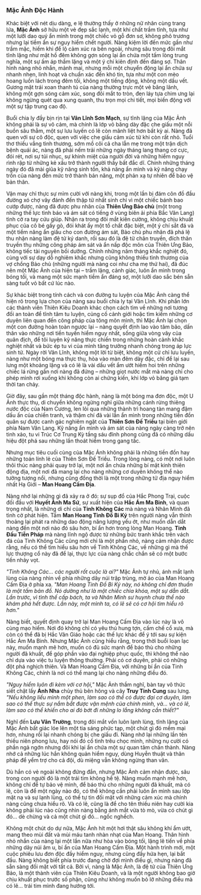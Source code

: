 ### Mặc Ảnh Độc Hành

Khác biệt với nét dịu dàng, e lệ thường thấy ở những nữ nhân cùng trang lứa, **Mặc Ảnh** sở hữu một vẻ đẹp sắc lạnh, một khí chất trầm tĩnh, tựa như một lưỡi dao quý ẩn mình trong một chiếc vỏ gỗ đơn sơ, không phô trương nhưng lại tiềm ẩn sự nguy hiểm chết người. Nàng kiệm lời đến mức gần như trầm mặc, hiếm khi để lộ cảm xúc ra bên ngoài, nhưng sâu trong đôi mắt tĩnh lặng như mặt hồ đêm không gợn sóng lại ẩn chứa một tấm lòng trung nghĩa, một sự ấm áp thầm lặng và một ý chí kiên định đến đáng sợ. Thân hình nàng nhỏ nhắn, mảnh mai, nhưng mỗi một chuyển động lại ẩn chứa sự nhanh nhẹn, linh hoạt và chuẩn xác đến khó tin, tựa như một con mèo hoang luồn lách trong đêm tối, không một tiếng động, không một dấu vết. Gương mặt trái xoan thanh tú của nàng thường trực một vẻ băng lãnh, không một gợn sóng cảm xúc, song đôi mắt to tròn, đen láy tựa chim ưng lại không ngừng quét qua xung quanh, thu trọn mọi chi tiết, mọi biến động với một sự tập trung cao độ.

Buổi chia ly đầy bịn rịn tại **Vân Lĩnh Sơn Mạch**, sự tĩnh lặng của Mặc Ảnh không phải là sự vô cảm, mà chính là lớp vỏ băng dày đặc che giấu một nỗi buồn sâu thẳm, một sự lưu luyến có lẽ còn mãnh liệt hơn bất kỳ ai. Nàng đã quen với sự cô độc, quen với việc che giấu cảm xúc từ khi còn rất nhỏ. Tuổi thơ thiếu vắng tình thương, sớm mồ côi cả cha lẫn mẹ trong một trận dịch bệnh quái ác, nàng đã phải nếm trải những ngày tháng lang thang cơ cực, đói rét, nơi sự tủi nhục, sự khinh miệt của người đời và những hiểm nguy rình rập từ những kẻ xấu trở thành người thầy bất đắc dĩ. Chính những tháng ngày đó đã mài giũa kỹ năng sinh tồn, khả năng ẩn mình và kỹ năng chạy trốn của nàng đến mức trở thành bản năng, một phản xạ tự nhiên để bảo vệ bản thân.

Vận may chỉ thực sự mỉm cười với nàng khi, trong một lần bị đám côn đồ đầu đường xó chợ vây đánh đến thập tử nhất sinh chỉ vì một chiếc bánh bao cướp được, nàng đã được phu nhân của **Thiên Ưng Bảo chủ** (một trong những thế lực tình báo và ám sát có tiếng ở vùng biên ải phía Bắc Văn Lang) tình cờ ra tay cứu giúp. Nhận ra trong đôi mắt kiên cường, không chịu khuất phục của cô bé gầy gò, đói khát ấy một tố chất đặc biệt, một ý chí sắt đá và một tiềm năng ẩn giấu cho con đường ám sát, Bảo chủ phu nhân đã phá lệ thu nhận nàng làm đệ tử ký danh, rồi sau đó là đệ tử chân truyền, đích thân truyền thụ những công pháp ám sát và ẩn nấp độc môn của Thiên Ưng Bảo, không tiếc tài nguyên bồi dưỡng. Chính những năm tháng khắc nghiệt đó, cùng với sự dạy dỗ nghiêm khắc nhưng cũng không thiếu tình thương của vợ chồng Bảo chủ (những người mà nàng coi như cha mẹ thứ hai), đã đúc nên một Mặc Ảnh của hiện tại – trầm lặng, cảnh giác, luôn ẩn mình trong bóng tối, và mang một sức mạnh tiềm ẩn đáng sợ, một lưỡi dao sắc bén sẵn sàng tuốt vỏ bất cứ lúc nào.

Sự khác biệt trong tính cách và con đường tu luyện của Mặc Ảnh càng thể hiện rõ trong lựa chọn của nàng sau buổi chia ly tại Vân Lĩnh. Khi phần lớn các thành viên Thiên Kiêu Doanh khác chọn cách tìm về những nơi tương đối an toàn để tĩnh tâm tu luyện, củng cố cảnh giới hoặc tìm kiếm những cơ duyên liên quan đến công pháp của tông môn mình, thì Mặc Ảnh lại chọn một con đường hoàn toàn ngược lại – nàng quyết định lao vào tâm bão, dấn thân vào những nơi tiền tuyến hiểm nguy nhất, sống giữa vòng vây của quân địch, để tôi luyện kỹ năng thực chiến trong những hoàn cảnh khắc nghiệt nhất và bức ép tu vi của mình tăng trưởng nhanh chóng trong áp lực sinh tử. Ngày rời Vân Lĩnh, không một lời từ biệt, không một cử chỉ lưu luyến, nàng như một bóng ma thực thụ, hòa vào màn đêm dày đặc, chỉ để lại sau lưng một khoảng lặng và có lẽ là vài dấu vết ẩm ướt hiếm hoi trên những chiếc lá rừng gần nơi nàng đã đứng – những giọt nước mắt mà nàng chỉ cho phép mình rơi xuống khi không còn ai chứng kiến, khi lớp vỏ băng giá tạm thời tan chảy.

Giờ đây, sau gần một tháng độc hành, nàng là một bóng ma đơn độc, một U Ảnh thực thụ, di chuyển không ngừng nghỉ giữa những cánh rừng thiêng nước độc của Nam Cương, len lỏi qua những thành trì hoang tàn mang đậm dấu ấn của chiến tranh, và thậm chí đã vài lần ẩn mình trong những tiền đồn quân sự được canh gác nghiêm ngặt của **Thiên Sơn Đế Triều** tại biên giới phía Nam Văn Lang. Kỹ năng ẩn mình và ám sát của nàng ngày càng trở nên tinh xảo, tu vi Trúc Cơ Trung Kỳ tầng sáu đỉnh phong cũng đã có những dấu hiệu đột phá sau những lần thoát hiểm trong gang tấc.

Nhưng mục tiêu cuối cùng của Mặc Ảnh không phải là những tiền đồn hay những toán lính lẻ của Thiên Sơn Đế Triều. Trong lòng nàng, có một nơi luôn thôi thúc nàng phải quay trở lại, một nơi ẩn chứa những bí mật kinh thiên động địa, một nơi đã mang lại cho nàng những cơ duyên không thể nào tưởng tượng nổi, nhưng cũng đồng thời là một trong những tử địa nguy hiểm nhất Hạ Giới – **Man Hoang Cấm Địa**.

Nàng nhớ lại những gì đã xảy ra ở đó: sự sụp đổ của Hắc Phong Trại, cuộc đối đầu với **Huyết Ảnh Ma Sứ**, sự xuất hiện của **Hắc Ám Ma Binh**, và quan trọng nhất, là những di chỉ của **Tinh Không Các** mà nàng và Nhân Minh đã tình cờ phát hiện. Tấm **Man Hoang Tinh Đồ Bi Ký** trên người nàng vẫn thỉnh thoảng lại phát ra những dao động năng lượng yếu ớt, như muốn dẫn dắt nàng đến một nơi nào đó sâu hơn, bí ẩn hơn trong lòng Man Hoang. **Tinh Đấu Tiễn Pháp** mà nàng lĩnh ngộ được từ những bức tranh khắc trên vách đá của Tinh Không Các cũng mới chỉ là một phần nhỏ, nàng cảm nhận được rằng, nếu có thể tìm hiểu sâu hơn về Tinh Không Các, về những gì mà thế lực thượng cổ này đã để lại, thực lực của nàng chắc chắn sẽ có một bước tiến nhảy vọt.

_"Tinh Không Các... các người rốt cuộc là ai?"_ Mặc Ảnh tự nhủ, ánh mắt lạnh lùng của nàng nhìn về phía những dãy núi trập trùng, mờ ảo của Man Hoang Cấm Địa ở phía xa. _"Man Hoang Tinh Đồ Bi Ký này, nó không chỉ đơn thuần là một tấm bản đồ. Nó dường như là một chiếc chìa khóa, một sự dẫn dắt. Lần trước, vì tình thế cấp bách, ta và Nhân Minh sư huynh chưa thể nào khám phá hết được. Lần này, một mình ta, có lẽ sẽ có cơ hội tìm hiểu rõ hơn."_

Nàng biết, quyết định quay trở lại Man Hoang Cấm Địa vào lúc này là vô cùng mạo hiểm. Nơi đó không chỉ có yêu thú hung tợn, cấm chế cổ xưa, mà còn có thể đã bị Hắc Vân Giáo hoặc các thế lực khác để ý tới sau sự kiện Hắc Ám Ma Binh. Nhưng Mặc Ảnh cũng hiểu rằng, trong thời buổi loạn lạc này, muốn mạnh mẽ hơn, muốn có đủ sức mạnh để báo thù cho những người đã khuất, để góp phần vào đại nghiệp phục quốc, thì không thể nào chỉ dựa vào việc tu luyện thông thường. Phải có cơ duyên, phải có những đột phá nghịch thiên. Và Man Hoang Cấm Địa, với những bí ẩn của Tinh Không Các, chính là nơi có thể mang lại cho nàng những điều đó.

_"Nguy hiểm luôn đi kèm với cơ hội,"_ Mặc Ảnh thầm nghĩ, bàn tay vô thức siết chặt lấy **Ảnh Nha** chủy thủ bên hông và cây **Truy Tinh Cung** sau lưng. _"Nếu không liều mình một phen, làm sao có thể có được đại cơ duyên, làm sao có thể thực sự nắm bắt được vận mệnh của chính mình, và... và có lẽ, làm sao có thể khiến cho ai đó bớt đi những lo lắng không cần thiết?"_

Nghĩ đến **Lưu Vân Trường**, trong đôi mắt vốn luôn lạnh lùng, tĩnh lặng của Mặc Ảnh bất giác lóe lên một tia sáng phức tạp, một chút gì đó mềm mại hơn, nhưng rồi lại nhanh chóng bị che giấu đi. Nàng nhớ lại những lần tên thiếu niên phong lưu, hay nói đó cố tình trêu chọc mình, những nụ cười có phần ngả ngớn nhưng đôi khi lại ẩn chứa một sự quan tâm chân thành. Nàng nhớ cả những lúc hắn không quản hiểm nguy, dùng Huyễn thuật và thân pháp để yểm trợ cho cả đội, dù miệng vẫn không ngừng than vãn. 

Dù hắn có vẻ ngoài không đứng đắn, nhưng Mặc Ảnh cảm nhận được, sâu trong con người đó là một trái tim không hề tệ. Nàng muốn mạnh mẽ hơn, không chỉ để tự bảo vệ mình, để báo thù cho những người đã khuất, mà có lẽ, còn là để một ngày nào đó, có thể không cần phải luôn ẩn mình sau lớp mặt nạ và sự lạnh lùng, có thể tự tin đối mặt với những cảm xúc mà chính nàng cũng chưa hiểu rõ. Và có lẽ, cũng là để cho tên thiếu niên hay cười kia không phải lúc nào cũng nhìn nàng bằng ánh mắt vừa tò mò, vừa có chút gì đó... dè chừng và cả một chút gì đó... ngốc nghếch.

Không một chút do dự nữa, Mặc Ảnh hít một hơi thật sâu không khí ẩm ướt, mang theo mùi đất và mùi máu tanh nhàn nhạt của Man Hoang. Thân hình nhỏ nhắn của nàng lại một lần nữa như hòa vào bóng tối, lặng lẽ tiến về phía những dãy núi âm u, bí ẩn của Man Hoang Cấm Địa. Một hành trình mới, một cuộc phiêu lưu đơn độc đầy hiểm nguy, nhưng cũng đầy hứa hẹn, lại bắt đầu. Nàng không biết phía trước đang chờ đợi mình điều gì, nhưng nàng đã sẵn sàng đối mặt với tất cả. Bởi vì, nàng là Mặc Ảnh, là đệ tử của Thiên Ưng Bảo, là một thành viên của Thiên Kiêu Doanh, và là một người không bao giờ chịu khuất phục trước số phận, cũng như không muốn bỏ lỡ những điều mà có lẽ... trái tim mình đang hướng tới.
